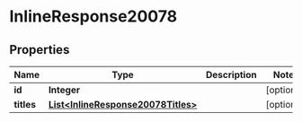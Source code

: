 
# InlineResponse20078

## Properties
Name | Type | Description | Notes
------------ | ------------- | ------------- | -------------
**id** | **Integer** |  |  [optional]
**titles** | [**List&lt;InlineResponse20078Titles&gt;**](InlineResponse20078Titles.md) |  |  [optional]



